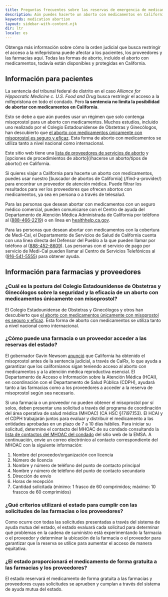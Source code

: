 ```yaml
---
title: Preguntas frecuentes sobre las reservas de emergencia de medicamentos para el aborto
description: Aún puedes hacerte un aborto con medicamentos en California, incluso después de una sentencia de un tribunal federal de distrito.
keywords: medication abortion
layout: sidebar-with-content.njk
dir: ltr
locale: es
---
```


Obtenga más información sobre cómo la orden judicial que busca restringir el acceso a la mifepristona puede afectar a los pacientes, los proveedores y las farmacias aquí. Todas las formas de aborto, incluido el aborto con medicamentos, todavía están disponibles y protegidas en California.

## Información para pacientes

La sentencia del tribunal federal de distrito en el caso _Alliance for Hippocratic Medicine c. U.S. Food and Drug_ busca restringir el acceso a la mifepristona en todo el condado. Pero **la sentencia no limita la posibilidad de abortar con medicamentos en California**.

Esto se debe a que aún puedes usar un régimen que solo contenga misoprostol para un aborto con medicamentos. Muchos estudios, incluido uno realizado por el Colegio Estadounidense de Obstetras y Ginecólogos, han descubierto que [el aborto con medicamentos únicamente con misoprostol es seguro y eficaz](https://www.acog.org/clinical/clinical-guidance/practice-bulletin/articles/2020/10/medication-abortion-up-to-70-days-of-gestation). Esta forma de aborto con medicamentos se utiliza tanto a nivel nacional como internacional.

Este sitio web tiene una [lista de proveedores de servicios de aborto](/find-a-proveed/) y [opciones de procedimientos de aborto](/hacerse un aborto/tipos de aborto/) en California.

Si quieres viajar a California para hacerte un aborto con medicamentos, puedes usar nuestro [buscador de abortos de California] (/find-a-provider/) para encontrar un proveedor de atención médica. Puede filtrar los resultados para ver los proveedores que ofrecen abortos con medicamentos, ya sea en persona o a través de telesalud.

Para las personas que desean abortar con medicamentos con un seguro médico comercial, pueden comunicarse con el Centro de ayuda del Departamento de Atención Médica Administrada de California por teléfono al (<a href="tel:+1-888-466-2219">888-466-2219</a>) o en línea en [healthhelp.ca.gov](https://healthhelp.ca.gov/). 

Para las personas que desean abortar con medicamentos con la cobertura de Medi-Cal, el Departamento de Servicios de Salud de California cuenta con una línea directa del Defensor del Pueblo a la que pueden llamar por teléfono al (<a href="tel:+1-888-452-8609">888-452-8609</a>). Las personas con el servicio de pago por servicio de Medi-Cal pueden llamar al Centro de Servicios Telefónicos al (<a href="tel:+1-916-541-5555">916-541-5555</a>) para obtener ayuda.

## Información para farmacias y proveedores

### ¿Cuál es la postura del Colegio Estadounidense de Obstetras y Ginecólogos sobre la seguridad y la eficacia de un aborto con medicamentos únicamente con misoprostol?

El Colegio Estadounidense de Obstetras y Ginecólogos y otros han descubierto que [el aborto con medicamentos únicamente con misoprostol es seguro y eficaz](https://www.acog.org/clinical/clinical-guidance/practice-bulletin/articles/2020/10/medication-abortion-up-to-70-days-of-gestation). Esta forma de aborto con medicamentos se utiliza tanto a nivel nacional como internacional.

### ¿Cómo puede una farmacia o un proveedor acceder a las reservas del estado?

El gobernador Gavin Newsom [anunció](https://abortion.ca.gov/update-on-medication-abortion/) que California ha obtenido el misoprostol antes de la sentencia judicial, a través de CalRx, lo que ayuda a garantizar que los californianos sigan teniendo acceso al aborto con medicamentos y a la atención médica reproductiva esencial. El Departamento de Acceso e Información sobre la Atención Médica (HCAI), en coordinación con el Departamento de Salud Pública (CDPH), ayudará tanto a las farmacias como a los proveedores a acceder a la reserva de misoprostol según sea necesario. 

Si una farmacia o un proveedor no pueden obtener el misoprostol por sí solos, deben presentar una solicitud a través del programa de coordinación del área operativa de salud médica (MHOAC) (CA HSC §17i97.153). El HCAI y el CDPH trabajarán juntos para evaluar y distribuir el medicamento a las entidades aprobadas en un plazo de 7 a 10 días hábiles. Para iniciar su solicitud, determine el contacto del MHOAC de su condado consultando la [lista de contactos del MHOAC del condado](https://emsa.ca.gov/wp-content/uploads/sites/71/2023/01/MHOAC-Contact-List-1-10-2023.pdf?emrc=351798) del sitio web de la EMSA. A continuación, envíe un correo electrónico al contacto correspondiente del MHOAC con la siguiente información:

1. Nombre del proveedor/organización con licencia
2. Número de licencia
3. Nombre y número de teléfono del punto de contacto principal
4. Nombre y número de teléfono del punto de contacto secundario
5. Dirección de envío
6. Horas de recepción
7. Cantidad solicitada (mínimo: 1 frasco de 60 comprimidos; máximo: 10 frascos de 60 comprimidos)

### ¿Qué criterios utilizará el estado para cumplir con las solicitudes de las farmacias o los proveedores?

Como ocurre con todas las solicitudes presentadas a través del sistema de ayuda mutua del estado, el estado evaluará cada solicitud para determinar qué problemas en la cadena de suministro está experimentando la farmacia o el proveedor y determinar la ubicación de la farmacia o el proveedor para garantizar que la reserva se utilice para aumentar el acceso de manera equitativa.

### ¿El estado proporcionará el medicamento de forma gratuita a las farmacias y los proveedores?

El estado reservará el medicamento de forma gratuita a las farmacias y proveedores cuyas solicitudes se aprueben y cumplan a través del sistema de ayuda mutua del estado.
